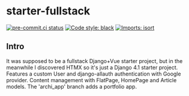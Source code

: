 # starter-fullstack
[![pre-commit.ci status](https://results.pre-commit.ci/badge/github/andywar65/starter-fullstack/main.svg)](https://results.pre-commit.ci/latest/github/andywar65/starter-fullstack/main)
[![Code style: black](https://img.shields.io/badge/code%20style-black-000000.svg)](https://github.com/psf/black)
[![Imports: isort](https://img.shields.io/badge/%20imports-isort-%231674b1?style=flat&labelColor=ef8336)](https://pycqa.github.io/isort/)
## Intro
It was supposed to be a fullstack Django+Vue starter project, but in the
meanwhile I discovered HTMX so it's just a Django 4.1 starter project.
Features a custom User and django-allauth authentication with Google provider.
Content management with FlatPage, HomePage and Article models.
The 'archi_app' branch adds a portfolio app.
